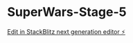 # SuperWars-Stage-5

[Edit in StackBlitz next generation editor ⚡️](https://stackblitz.com/~/github.com/athithyaramaa1/SuperWars-Stage-5)